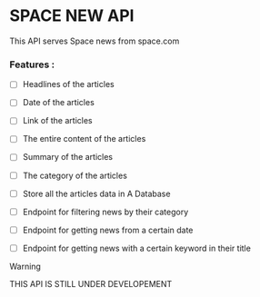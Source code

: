 # SPACE NEW API

<span> This API serves Space news from space.com </span>

### Features :
* [ ] Headlines of the articles
* [ ] Date of the articles
* [ ] Link of the articles
* [ ] The entire content of the articles
* [ ] Summary of the articles
* [ ] The category of the articles
* [ ] Store all the articles data in A Database 
* [ ] Endpoint for filtering news by their category
* [ ] Endpoint for getting news from a certain date
* [ ] Endpoint for getting news with a certain keyword in their title


> [!WARNING]
> THIS API IS STILL UNDER DEVELOPEMENT
